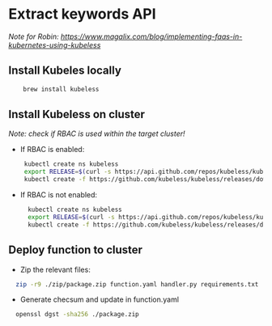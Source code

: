 # Extract keywords API

_Note for Robin: https://www.magalix.com/blog/implementing-faas-in-kubernetes-using-kubeless_

## Install Kubeles locally

```bash
    brew install kubeless
```


## Install Kubeless on cluster

_Note: check if RBAC is used within the target cluster!_

- If RBAC is enabled:
  ```bash
   kubectl create ns kubeless 
   export RELEASE=$(curl -s https://api.github.com/repos/kubeless/kubeless/releases/latest | grep tag_name | cut -d '"' -f 4)
   kubectl create -f https://github.com/kubeless/kubeless/releases/download/$RELEASE/kubeless-$RELEASE.yaml
  ```
  
- If RBAC is not enabled:
  ```bash
    kubectl create ns kubeless
    export RELEASE=$(curl -s https://api.github.com/repos/kubeless/kubeless/releases/latest | grep tag_name | cut -d '"' -f 4)
    kubectl create -f https://github.com/kubeless/kubeless/releases/download/v1.0.8/kubeless-non-rbac-$RELEASE.yaml
  ```

## Deploy function to cluster

- Zip the relevant files:

```bash
  zip -r9 ./zip/package.zip function.yaml handler.py requirements.txt
```

- Generate checsum and update in function.yaml

```bash
  openssl dgst -sha256 ./package.zip
```
